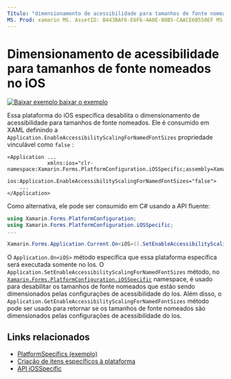 ```yaml
---
Título: "dimensionamento de acessibilidade para tamanhos de fonte nomeados no iOS" Descrição: "as especificações de plataforma permitem consumir funcionalidade que só está disponível em uma plataforma específica, sem implementar renderizadores personalizados ou efeitos. Este artigo explica como consumir a plataforma do iOS específica que desabilita o dimensionamento de acessibilidade para tamanhos de fonte nomeados.
MS. Prod: xamarin MS. AssetID: B443BAF6-E6F6-4A0E-80B5-CAACE6B550EF MS. Technology: xamarin-Forms autor: davidbritch MS. Author: dabritch MS. Date: 06/28/2019 no-loc: [ Xamarin.Forms , Xamarin.Essentials ]
---
```


# <a name="accessibility-scaling-for-named-font-sizes-on-ios"></a>Dimensionamento de acessibilidade para tamanhos de fonte nomeados no iOS

[![Baixar exemplo ](~/media/shared/download.png) baixar o exemplo](https://docs.microsoft.com/samples/xamarin/xamarin-forms-samples/userinterface-platformspecifics)

Essa plataforma do iOS específica desabilita o dimensionamento de acessibilidade para tamanhos de fonte nomeados. Ele é consumido em XAML definindo a `Application.EnableAccessibilityScalingForNamedFontSizes` propriedade vinculável como `false` :

```xaml
<Application ...
             xmlns:ios="clr-namespace:Xamarin.Forms.PlatformConfiguration.iOSSpecific;assembly=Xamarin.Forms.Core"
             ios:Application.EnableAccessibilityScalingForNamedFontSizes="false">
    ...
</Application>
```

Como alternativa, ele pode ser consumido em C# usando a API fluente:

```csharp
using Xamarin.Forms.PlatformConfiguration;
using Xamarin.Forms.PlatformConfiguration.iOSSpecific;
...

Xamarin.Forms.Application.Current.On<iOS>().SetEnableAccessibilityScalingForNamedFontSizes(false);
```

O `Application.On<iOS>` método especifica que essa plataforma específica será executada somente no Ios. O `Application.SetEnableAccessibilityScalingForNamedFontSizes` método, no [`Xamarin.Forms.PlatformConfiguration.iOSSpecific`](xref:Xamarin.Forms.PlatformConfiguration.iOSSpecific) namespace, é usado para desabilitar os tamanhos de fonte nomeados que estão sendo dimensionados pelas configurações de acessibilidade do Ios. Além disso, o `Application.GetEnableAccessibilityScalingForNamedFontSizes` método pode ser usado para retornar se os tamanhos de fonte nomeados são dimensionados pelas configurações de acessibilidade do Ios.

## <a name="related-links"></a>Links relacionados

- [PlatformSpecifics (exemplo)](https://docs.microsoft.com/samples/xamarin/xamarin-forms-samples/userinterface-platformspecifics)
- [Criação de itens específicos à plataforma](~/xamarin-forms/platform/platform-specifics/index.md#creating-platform-specifics)
- [API iOSSpecific](xref:Xamarin.Forms.PlatformConfiguration.iOSSpecific)

